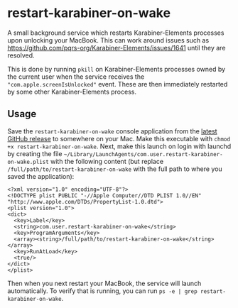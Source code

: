# restart-karabiner-on-wake

A small background service which restarts Karabiner-Elements processes upon unlocking your MacBook. This can work around issues such as https://github.com/pqrs-org/Karabiner-Elements/issues/1641 until they are resolved.

This is done by running `pkill` on Karabiner-Elements processes owned by the current user when the service receives the `"com.apple.screenIsUnlocked"` event. These are then immediately restarted by some other Karabiner-Elements process.

## Usage

Save the `restart-karabiner-on-wake` console application from the [latest GitHub release](https://github.com/Shingyx/restart-karabiner-on-wake/releases/latest) to somewhere on your Mac. Make this executable with `chmod +x restart-karabiner-on-wake`. Next, make this launch on login with launchd by creating the file `~/Library/LaunchAgents/com.user.restart-karabiner-on-wake.plist` with the following content (but replace `/full/path/to/restart-karabiner-on-wake` with the full path to where you saved the application):

```
<?xml version="1.0" encoding="UTF-8"?>
<!DOCTYPE plist PUBLIC "-//Apple Computer//DTD PLIST 1.0//EN" "http://www.apple.com/DTDs/PropertyList-1.0.dtd">
<plist version="1.0">
<dict>
  <key>Label</key>
  <string>com.user.restart-karabiner-on-wake</string>
  <key>ProgramArguments</key>
  <array><string>/full/path/to/restart-karabiner-on-wake</string></array>
  <key>RunAtLoad</key>
  <true/>
</dict>
</plist>
```

Then when you next restart your MacBook, the service will launch automatically. To verify that is running, you can run `ps -e | grep restart-karabiner-on-wake`.
